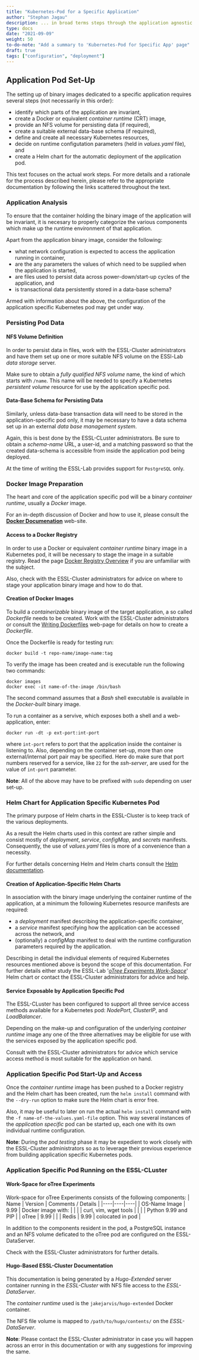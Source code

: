 ```yaml
---
title: "Kubernetes-Pod for a Specific Application"
author: "Stephan Jagau"
description: ... in broad terms steps through the application agnostic parts of creating the pod.
type: docs
date: "2021-09-09"
weight: 50
to-do-note: "Add a summary to 'Kubernetes-Pod for Specific App' page"
draft: true
tags: ["configuration", "deployment"]
---
```

## Application Pod Set-Up
The setting up of binary images dedicated to a specific application requires several steps (not necessarily in this order):
* identify which parts of the application are invariant,
* create a Docker or equivalent _container runtime_ (CRT) image,
* provide an NFS volume for persisting data (if required),
* create a suitable external data-base schema (if required),
* define and create all necessary Kubernetes resources,
* decide on runtime configutation parameters (held in _values.yaml_ file), and
* create a Helm chart for the automatic deployment of the application pod.

This text focuses on the actual work steps. For more details and a rationale for the process described herein, please refer to the appropriate documentation by following the links scattered throughout the text.

### Application Analysis
To ensure that the container holding the binary image of the application will be invariant, it is necesary to properly categorize the various components which make up the runtime environment of that application.

Apart from the application binary image, consider the following:
* what network configuration is expected to access the application running in container,
* are the any parameters the values of which need to be supplied when the application is started,
* are files used to persist data across power-down/start-up cycles of the application, and
* is transactional data persistently stored in a data-base schema?

Armed with information about the above, the configuration of the application specific Kubernetes pod may get under way.

### Persisting Pod Data
#### NFS Volume Definition
In order to persist data in files, work with the ESSL-Cluster administrators and have them set up one or more suitable NFS volume on the ESSl-Lab _data storage_ server.

Make sure to obtain a _fully qualified NFS volume_ name, the kind of which starts with `/name`. This name will be needed to specify a Kubernetes _persistent volume_ resource for use by the application specific pod.

#### Data-Base Schema for Persisting Data
Similarly, unless data-base transaction data will need to be stored in the application-specific pod only, it may be necessary to have a data schema set up in an external _data base management system_.

Again, this is best done by the ESSL-CLuster administrators. Be sure to obtain a _schema-name_ URL, a user-id, and a matching password so that the created data-schema is accessible from inside the application pod being deployed.

At the time of writing the ESSL-Lab provides support for `PostgreSQL` only.

###	Docker Image Preparation
The heart and core of the application specific pod will be a binary _container runtime_, usually a _Docker_ image.

For an in-depth discussion of Docker and how to use it, please consult the **[Docker Documenation](https://docs.docker.com)** web-site.

####	Access to a Docker Registry
In order to use a Docker or equivalent _container runtime_ binary image in a Kubernetes pod, it will be necessary to stage the image in a suitable registry. Read the page [Docker Registry Overview](https://docs.docker.com/registry/) if you are unfamiliar with the subject.

Also, check with the ESSL-Cluster administrators for advice on where to stage your application binary image and how to do that.

####	Creation of Docker Images
To build a _containerizable_ binary image of the target application, a so called _Dockerfile_ needs to be created. Work with the ESSL-Cluster administrators or consult the [Writing Dockerfiles](https://docs.docker.com/develop/develop-images/dockerfile_best-practices/) web-page for details on how to create a _Dockerfile_.

Once the Dockerfile is ready for testing run:

`docker build -t repo-name/image-name:tag`

To verify the image has been created and is executable run the following two commands:

```
docker images
docker exec -it name-of-the-image /bin/bash
```

The second command assumes that a _Bash_ shell executable is available in the _Docker-built_ binary image.

To run a container as a servive, which exposes both a shell and a web-application, enter:

`docker run -dt -p ext-port:int-port`

where `int-port` refers to port that the application inside the container is listening to. Also, depending on the container set-up, more than one external/internal port pair may be specified. Here do make sure that port numbers reserved for a service, like `22` for the _ssh-server_, are used for the value of `int-port` parameter.

**Note**: All of the above may have to be prefixed with `sudo` depending on user set-up.

###	Helm Chart for Application Specific Kubernetes Pod
The primary purpose of Helm charts in the ESSL-Cluster is to keep track of the various deployments.

As a result the Helm charts used in this context are rather simple and consist mostly of _deployment_, _service_, _configMap_, and _secrets_ manifests. Consequently, the use of _values.yaml_ files is more of a convenience than a necessity.

For further details concerning Helm and Helm charts consult the [Helm documentation](http://localhost:1313/404.html).

####	Creation of Application-Specific Helm Charts
In association with the binary image underlying the container runtime of the application, at a minimum the following Kubernetes resource manifests are required:
* a _deployment_ manifest describing the application-specific container,
* a _service_ manifest specifying how the application can be accessed across the network, and
* (optionally) a _configMap_ manifest to deal with the runtime configuration parameters required by the application.

Describing in detail the individual elements of required Kubernetes resources mentioned above is beyond the scope of this documentation. For further details either study the ESSL-Lab '_[oTree Experiments Work-Space]()_' Helm chart or contact the ESSL-Cluster administrators for advice and help.

#### Service Exposable by Application Specific Pod
The ESSL-CLuster has been configured to support all three service access methods available for a Kubernetes pod: _NodePort_, _ClusterIP_, and _LoadBalancer_.

Depending on the make-up and configuration of the underlying _container runtime_ image any one of the three alternatives may be eligible for use with the services exposed by the application specific pod.

Consult with the ESSL-Cluster administrators for advice which service access method is most suitable for the application on hand.

### Application Specific Pod Start-Up and Access
Once the _container runtime_ image has been pushed to a Docker registry and the Helm chart has been created, rum the `helm install` command with the `--dry-run` option to make sure the Helm chart is error free.

Also, it may be useful to later on run the actual `helm install` command with the `-f name-of-the-values.yaml-file` option. This way several instances of the _application specific_ pod can be started up, each one with its own individual runtime configuration.

**Note**: During the _pod testing_ phase it may be expedient to work closely with the ESSL-Cluster administrators so as to leverage their previous experience from building application specific Kubernetes pods.

### Application Specific Pod Running on the ESSL-CLuster
####	Work-Space for oTree Experiments
Work-space for oTree Experiments consists of the following components:
| Name | Version | Comments / Details |
|----|----|----|
| OS-Name Image | 9.99 | Docker image with: |
|  |  | curl, vim, wget tools |
|  |  | Python 9.99 and PIP |
| oTree | 9.99 |  |
| Redis | 9.99 | colocated in pod |

In addition to the components resident in the pod, a PostgreSQL instance and an NFS volume deficated to the oTree pod are configured on the ESSL-DataServer.

Check with the ESSL-Cluster administrators for further details.

####	Hugo-Based ESSL-Cluster Documentation
This documentation is being generated by a _Hugo-Extended_ server container running in the _ESSL-Cluster_ with NFS file access to the _ESSL-DataServer_.

The _container runtime_ used is the `jakejarvis/hugo-extended` Docker container.

The NFS file volume is mapped to `/path/to/hugo/contents/` on the _ESSL-DataServer_.

**Note**: Please contact the ESSL-Cluster administrator in case you will happen across an error in this documentation or with any suggestions for improving the same.